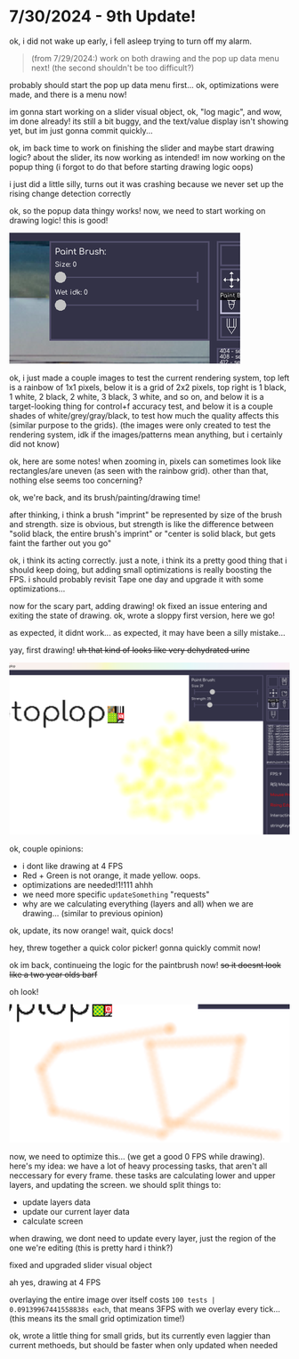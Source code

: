 # 7/30/2024 - 9th Update!

ok, i did not wake up early, i fell asleep trying to turn off my alarm.

> (from 7/29/2024:) work on both drawing and the pop up data menu next! (the second shouldn't be too difficult?)

probably should start the pop up data menu first... ok, optimizations were made, and there is a menu now!

im gonna start working on a slider visual object, ok, "log magic", and wow, im done already! its still a bit buggy, and the text/value display isn't showing yet, but im just gonna commit quickly...

ok, im back time to work on finishing the slider and maybe start drawing logic? about the slider, its now working as intended! im now working on the popup thing (i forgot to do that before starting drawing logic oops)

i just did a little silly, turns out it was crashing because we never set up the rising change detection correctly

ok, so the popup data thingy works! now, we need to start working on drawing logic! this is good!

![hey!](</updatelogs/images/072024/07302024 - 1.png>)

ok, i just made a couple images to test the current rendering system, top left is a rainbow of 1x1 pixels, below it is a grid of 2x2 pixels, top right is 1 black, 1 white, 2 black, 2 white, 3 black, 3 white, and so on, and below it is a target-looking thing for control+f accuracy test, and below it is a couple shades of white/grey/gray/black, to test how much the quality affects this (similar purpose to the grids). (the images were only created to test the rendering system, idk if the images/patterns mean anything, but i certainly did not know)

ok, here are some notes! when zooming in, pixels can sometimes look like rectangles/are uneven (as seen with the rainbow grid). other than that, nothing else seems too concerning?

ok, we're back, and its brush/painting/drawing time!

after thinking, i think a brush "imprint" be represented by size of the brush and strength. size is obvious, but strength is like the difference between "solid black, the entire brush's imprint" or "center is solid black, but gets faint the farther out you go"

ok, i think its acting correctly. just a note, i think its a pretty good thing that i should keep doing, but adding small optimizations is really boosting the FPS. i should probably revisit Tape one day and upgrade it with some optimizations...

now for the scary part, adding drawing! ok fixed an issue entering and exiting the state of drawing. ok, wrote a sloppy first version, here we go!

as expected, it didnt work... as expected, it may have been a silly mistake...

yay, first drawing! ~~uh that kind of looks like very dehydrated urine~~

![first drawing!](</updatelogs/images/072024/07302024 - 2.png>)

ok, couple opinions:
- i dont like drawing at 4 FPS
- Red + Green is not orange, it made yellow. oops.
- optimizations are needed!1!111 ahhh
- we need more specific `updateSomething` "requests"
- why are we calculating everything (layers and all) when we are drawing... (similar to previous opinion)

ok, update, its now orange! wait, quick docs!

hey, threw together a quick color picker! gonna quickly commit now!

ok im back, continueing the logic for the paintbrush now! ~~so it doesnt look like a two year olds barf~~

oh look!

![alt text](</updatelogs/images/072024/07302024 - 3.png>)

now, we need to optimize this... (we get a good 0 FPS while drawing). here's my idea: we have a lot of heavy processing tasks, that aren't all neccessary for every frame. these tasks are calculating lower and upper layers, and updating the screen. we should split things to:

- update layers data
- update our current layer data
- calculate screen

when drawing, we dont need to update every layer, just the region of the one we're editing (this is pretty hard i think?)

fixed and upgraded slider visual object

ah yes, drawing at 4 FPS

overlaying the entire image over itself costs `100 tests | 0.09139967441558838s each`, that means 3FPS with we overlay every tick... (this means its the small grid optimization time!)

ok, wrote a little thing for small grids, but its currently even laggier than current methoeds, but should be faster when only updated when needed